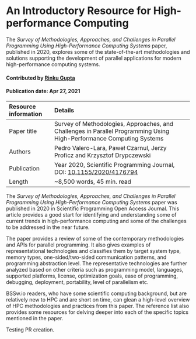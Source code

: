 
# An Introductory Resource for High-performance Computing

<!--- deck text start --->

The *Survey of Methodologies, Approaches, and Challenges in Parallel Programming Using High-Performance Computing Systems* paper, published in 2020, explores some of the state-of-the-art methodologies and solutions supporting the development of parallel applications for modern high-performance computing systems.

<!--- deck text end --->

#### Contributed by [Rinku Gupta](https://github.com/rinkug)
#### Publication date: Apr 27, 2021


Resource information | Details
:--- | :--- 
Paper title | Survey of Methodologies, Approaches, and Challenges in Parallel Programming Using High-Performance Computing Systems
Authors | Pedro Valero-Lara, Paweł Czarnul, Jerzy Proficz and Krzysztof Drypczewski
Publication | Year 2020, Scientific Programming Journal, DOI: [10.1155/2020/4176794](https://doi.org/10.1155/2020/4176794)
Length | ~8,500 words, 45 min. read

<!--- deck body start --->

The *Survey of Methodologies, Approaches, and Challenges in Parallel Programming Using High-Performance Computing Systems* paper was published in 2020 in Scientific Programming Open Access Journal. This article provides a good start for identifying and understanding some of current trends in high-performance computing and some of the challenges to be addressed in the near future. 

The paper provides a review of some of the contemporary methodologies and APIs for parallel programming. It also gives examples of representational technologies and classifies them by target system type, memory types, one-sided/two-sided communication patterns, and programming abstraction level. The representative technologies are further analyzed based on other criteria such as programming model, languages, supported platforms, license, optimization goals, ease of programming, debugging, deployment, portability, level of parallelism etc.

BSSw.io readers, who have some scientific computing background, but are relatively new to HPC and are short on time, can glean a high-level overview of HPC methodologies and practices from this paper. The reference list also provides some resources for delving deeper into each of the specific topics mentioned in the paper.

Testing PR creation.
<!--- deck body end --->

<!---
Publish: yes
Pinned: no
Topics: High-performance computing (HPC), Programming languages
RSS update: 2021-04-27
--->
